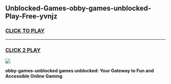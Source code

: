 
## Unblocked-Games-obby-games-unblocked-Play-Free-yvnjz
<h3>
<a href="https://premium76.site?title=obby-games-unblocked&ref=23A">CLICK TO PLAY</a></h3>
<hr>

<h3>
<a href="https://premium76.site?title=obby-games-unblocked&ref=23A">CLICK 2 PLAY</a>
  
</h3>

<a href="https://premium76.site?title=obby-games-unblocked&ref=23A"><img src="https://clearcache.store/games.png"></a>


**obby-games-unblocked games unblocked: Your Gateway to Fun and Accessible Online Gaming**
